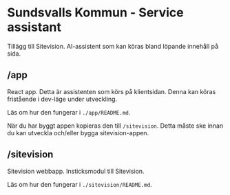 # Sundsvalls Kommun - Service assistant

Tillägg till Sitevision.
AI-assistent som kan köras bland löpande innehåll på sida.

## /app

React app.
Detta är assistenten som körs på klientsidan.
Denna kan köras fristående i dev-läge under utveckling.

Läs om hur den fungerar i `./app/README.md`.

När du har byggt appen kopieras den till `/sitevision`.
Detta måste ske innan du kan utveckla och/eller bygga sitevision-appen.

## /sitevision

Sitevision webbapp.
Insticksmodul till Sitevision.

Läs om hur den fungerar i `./sitevision/README.md`.
